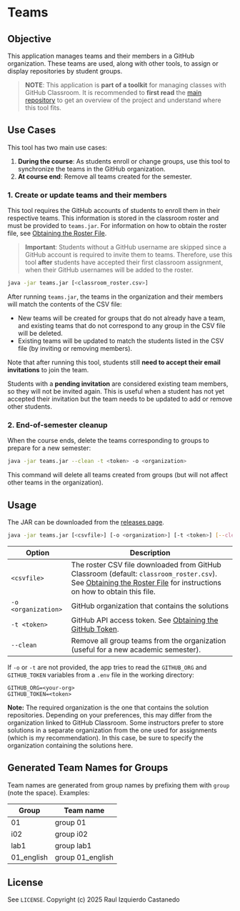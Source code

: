 # Teams

## Objective

This application manages teams and their members in a GitHub organization. These teams are used, along with other tools, to assign or display repositories by student groups.

> **NOTE**: This application is **part of a toolkit** for managing classes with GitHub Classroom. It is recommended to **first read** the [main repository](https://github.com/raul-izquierdo/classroom-tools) to get an overview of the project and understand where this tool fits.

## Use Cases

This tool has two main use cases:
1. **During the course**: As students enroll or change groups, use this tool to synchronize the teams in the GitHub organization.
2. **At course end**: Remove all teams created for the semester.

### 1. Create or update teams and their members

This tool requires the GitHub accounts of students to enroll them in their respective teams. This information is stored in the classroom roster and must be provided to `teams.jar`. For information on how to obtain the roster file, see [Obtaining the Roster File](https://github.com/raul-izquierdo/classroom-tools#obtaining-the-roster-file).

> **Important**: Students without a GitHub username are skipped since a GitHub account is required to invite them to teams. Therefore, use this tool **after** students have accepted their first classroom assignment, when their GitHub usernames will be added to the roster.

```bash
java -jar teams.jar [<classroom_roster.csv>]
```

After running `teams.jar`, the teams in the organization and their members will match the contents of the CSV file:
- New teams will be created for groups that do not already have a team, and existing teams that do not correspond to any group in the CSV file will be deleted.
- Existing teams will be updated to match the students listed in the CSV file (by inviting or removing members).

Note that after running this tool, students still **need to accept their email invitations** to join the team.

Students with a **pending invitation** are considered existing team members, so they will not be invited again. This is useful when a student has not yet accepted their invitation but the team needs to be updated to add or remove other students.



### 2. End-of-semester cleanup

When the course ends, delete the teams corresponding to groups to prepare for a new semester:

```bash
java -jar teams.jar --clean -t <token> -o <organization>
```

This command will delete all teams created from groups (but will not affect other teams in the organization).


## Usage

The JAR can be downloaded from the [releases page](https://github.com/raul-izquierdo/teams/releases).

```bash
java -jar teams.jar [<csvfile>] [-o <organization>] [-t <token>] [--clean]
```

| Option              | Description                                                                                                                            |
| ------------------- | ------------------------------------------------------------------------------------------- |
| `<csvfile>`         | The roster CSV file downloaded from GitHub Classroom (default: `classroom_roster.csv`). See [Obtaining the Roster File](https://github.com/raul-izquierdo/classroom-tools#obtaining-the-roster-file) for instructions on how to obtain this file.                                                |
| `-o <organization>` | GitHub organization that contains the solutions                                                                                                              |
| `-t <token>`        | GitHub API access token. See [Obtaining the GitHub Token](https://github.com/raul-izquierdo/classroom-tools#obtaining-the-github-token).                                                                                                               |
| `--clean`           | Remove all group teams from the organization (useful for a new academic semester).                                                     |

If `-o` or `-t` are not provided, the app tries to read the `GITHUB_ORG` and `GITHUB_TOKEN` variables from a `.env` file in the working directory:
```dotenv
GITHUB_ORG=<your-org>
GITHUB_TOKEN=<token>
```

**Note:** The required organization is the one that contains the solution repositories. Depending on your preferences, this may differ from the organization linked to GitHub Classroom. Some instructors prefer to store solutions in a separate organization from the one used for assignments (which is my recommendation). In this case, be sure to specify the organization containing the solutions here.

## Generated Team Names for Groups

Team names are generated from group names by prefixing them with `group ` (note the space). Examples:

| Group      | Team name         |
|------------|-------------------|
| 01         | group 01          |
| i02        | group i02         |
| lab1       | group lab1        |
| 01_english | group 01_english  |


## License

See `LICENSE`.
Copyright (c) 2025 Raul Izquierdo Castanedo
